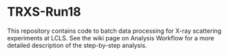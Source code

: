 # TRXS-Run18

This repository contains code to batch data processing for X-ray scattering experiments at LCLS. See the wiki page on Analysis Workflow for a more detailed description of the step-by-step analysis.
